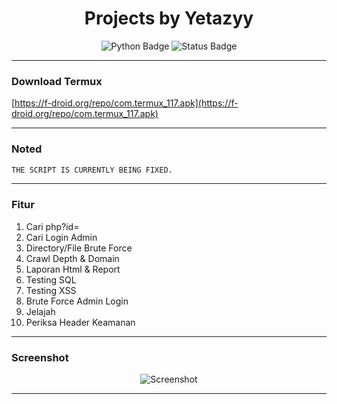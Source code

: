 <h1 align="center">
  Projects by Yetazyy
</h1>

<p align="center">
  <img src="https://img.shields.io/badge/Python-3.x-blue?style=for-the-badge&logo=python&logoColor=white" alt="Python Badge" />
<img src="https://img.shields.io/badge/Status-Fix_Script-red?style=for-the-badge" alt="Status Badge" />
</p>

<hr />

### Download Termux
[https://f-droid.org/repo/com.termux_117.apk](https://f-droid.org/repo/com.termux_117.apk)

---
### Noted
```bash
THE SCRIPT IS CURRENTLY BEING FIXED.
```
---
### Fitur
1. Cari php?id=
2. Cari Login Admin
3. Directory/File Brute Force
4. Crawl Depth & Domain
5. Laporan Html & Report 
6. Testing SQL
7. Testing XSS
8. Brute Force Admin Login
9. Jelajah
10. Periksa Header Keamanan 
---

### Screenshot
<p align="center">
  <img src="https://github.com/Yetazyyy/YetaHubXpoilt/blob/main/Screenshot_2025-09-23-01-34-40-108_ru.iiec.pydroid3-edit.jpg?raw=true" alt="Screenshot" style="max-width: 100%; height: auto;" />
</p>

---
